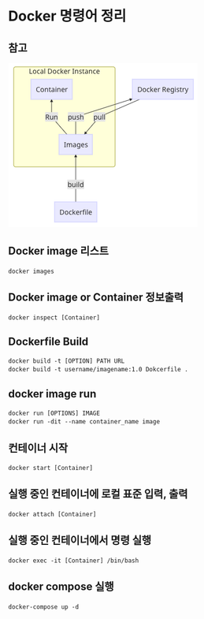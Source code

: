 # Docker 명령어 정리

## 참고

![docker-img](https://github.com/PAPION93/TIL/blob/master/img/docker-img.png)

## Docker image 리스트

`docker images`

## Docker image or Container 정보출력

`docker inspect [Container]`

## Dockerfile Build

`docker build -t [OPTION] PATH URL`  
`docker build -t username/imagename:1.0 Dokcerfile .`

## docker image run

`docker run [OPTIONS] IMAGE`  
`docker run -dit --name container_name image`

## 컨테이너 시작

`docker start [Container]`

## 실행 중인 컨테이너에 로컬 표준 입력, 출력

`docker attach [Container]`

## 실행 중인 컨테이너에서 명령 실행

`docker exec -it [Container] /bin/bash`

## docker compose 실행

`docker-compose up -d`
